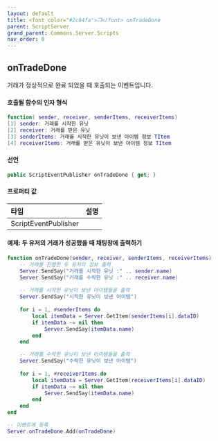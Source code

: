 ```yaml
---
layout: default
title: <font color="#2c84fa">❒</font> onTradeDone
parent: ScriptServer
grand_parent: Commons.Server.Scripts
nav_order: 0
---
```


<!-- 아래로 편집 -->

## onTradeDone
거래가 정상적으로 완료 되었을 때 호출되는 이벤트입니다. 

#### 호출될 함수의 인자 형식 
```lua
function( sender, receiver, senderItems, receiverItems)
[1] sender: 거래를 시작한 유닛
[2] receiver: 거래를 받은 유닛
[3] senderItems: 거래를 시작한 유닛이 보낸 아이템 정보 TItem
[4] receiverItems: 거래를 받은 유닛이 보낸 아이템 정보 TItem
```

#### 선언
```cs
public ScriptEventPublisher onTradeDone { get; }
```

#### 프로퍼티 값

|타입|설명|
|:-|:-|
|ScriptEventPublisher|

#### 예제: 두 유저의 거래가 성공했을 때 채팅창에 출력하기
```lua
function onTradeDone(sender, receiver, senderItems, receiverItems)
    -- 거래를 진행한 두 유저의 정보 출력
    Server.SendSay("거래를 시작한 유닛 :" .. sender.name)
    Server.SendSay("거래를 수락한 유닛 :" .. receiver.name)
    
    -- 거래를 시작한 유닛이 보낸 아이템들을 출력
    Server.SendSay("시작한 유닛이 보낸 아이템")
    
    for i = 1, #senderItems do
        local itemData = Server.GetItem(senderItems[i].dataID)
        if itemData ~= nil then
            Server.SendSay(itemData.name)
        end
    end

    -- 거래를 수락한 유닛이 보낸 아이템들을 출력
    Server.SendSay("수락한 유닛이 보낸 아이템")
    
    for i = 1, #receiverItems do
        local itemData = Server.GetItem(receiverItems[i].dataID)
        if itemData ~= nil then
            Server.SendSay(itemData.name)
        end
    end
end

-- 이벤트에 등록
Server.onTradeDone.Add(onTradeDone)
```